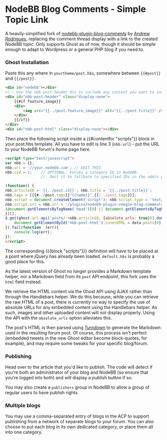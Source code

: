 # NodeBB Blog Comments - Simple Topic Link

A heavily-simplified fork of [nodebb-plugin-blog-comments](https://github.com/psychobunny/nodebb-plugin-blog-comments/) by [Andrew Rodrigues](https://github.com/psychobunny), replacing the comment thread display with a link to the created NodeBB topic. Only supports Ghost as of now, though it should be simple enough to adapt to Wordpress or a general PHP blog if you need to.

### Ghost Installation

Paste this any where in `yourtheme/post.hbs`, somewhere between `{{#post}}` and `{{/post}}`.

```html
<div id="nodebb"></div>
<!-- Use the nbb-post-header div to include any content you want to include that isn't part of the Ghost API post endpoint "html" field. It can also be left empty. This example adds the feature image, if one exists. -->
<div id="nbb-post-header" class="display-none"> 
    {{#if feature_image}}
	<div>
		<img src="{{../post.feature_image}}" alt="{{../post.title}}" />
	</div>
	{{/if}}
</div>
<div id="nbb-post-html" class="display-none"></div>
```
Then place the following script inside a {{#contentfor "scripts"}} block in your post.hbs template. All you have to edit is line 3 (`nbb.url`) - put the URL to your NodeBB forum's home page here.

```html
<script type="text/javascript">
var nbb = {};
nbb.url = '//your.nodebb.com'; // EDIT THIS
nbb.cid = 1;	// OPTIONAL. Forces a Category ID in NodeBB.
				//  Omit it to fallback to specified IDs in the admin panel.

(function() {
nbb.articleID = '{{../post.id}}'; nbb.title = '{{../post.title}}';
nbb.tags = [{{#../post.tags}}"{{name}}",{{/../post.tags}}];
nbb.script = document.createElement('script'); nbb.script.type = 'text/javascript'; nbb.script.async = true;
nbb.script.src = nbb.url + '/plugins/nodebb-plugin-veegie-blog-comments/lib/ghost.js';
(document.getElementsByTagName('head')[0] || document.getElementsByTagName('body')[0]).appendChild(nbb.script);
})();
$.get(ghost.url.api('posts/'+nbb.articleID, {absolute_urls: true})).done(function (data){
	document.getElementById('nbb-post-html').innerHTML = data.posts[0].html;
}).fail(function  (err){
	console.log(err);
});
</script>
```

The corresponding {{{block "scripts"}}} definition will have to be placed at a point where jQuery has already been loaded. `default.hbs` is probably a good place for this.

As the latest version of Ghost no longer provides a Markdown template helper, nor a Markdown field from its `post` API endpoint, this fork uses the `html` field instead.

We retrieve the HTML content via the Ghost API using AJAX rather than through the Handlebars helper. We do this because, while you can retrieve the raw HTML of a post, there is currently no way to specify the use of absolute URLs for any embedded content using the Handlebars helper. As such, images and other uploaded content will not display properly. Using the API with the `absolute_urls` option alleviates this.

The post's HTML is then parsed using [Turndown](https://github.com/domchristie/turndown) to generate the Markdown used in the resulting forum post. Of course, this process isn't perfect (embedded tweets in the new Ghost editor become block-quotes, for example), and may require some tweaks for your specific blog/forum.

### Publishing

Head over to the article that you'd like to publish. The code will detect if you're both an administrator of your blog and NodeBB (so ensure that you're logged into both) and will display a publish button if so.

You may also create a `publishers` group in NodeBB to allow a group of regular users to have publish rights.


### Multiple blogs

You may use a comma-separated entry of blogs in the ACP to support publishing from a network of separate blogs to your forum. You can also choose to put each blog in its own dedicated category, or place them all into one category.
